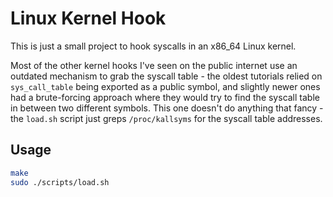 # Linux Kernel Hook
This is just a small project to hook syscalls in an x86_64 Linux kernel.

Most of the other kernel hooks I've seen on the public internet use an outdated mechanism to grab the syscall table - the oldest tutorials relied on `sys_call_table` being exported as a public symbol, and slightly newer ones had a brute-forcing approach where they would try to find the syscall table in between two different symbols. This one doesn't do anything that fancy - the `load.sh` script just greps `/proc/kallsyms` for the syscall table addresses.

## Usage

```bash
make
sudo ./scripts/load.sh
```
